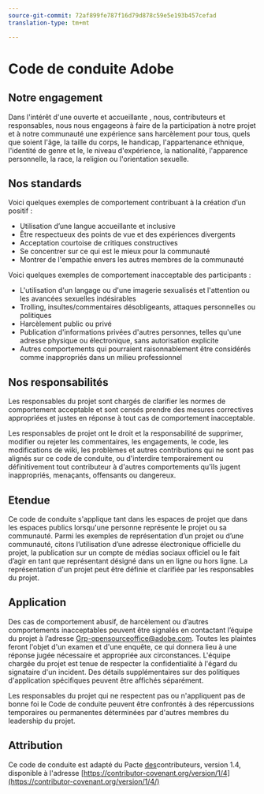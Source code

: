 ```yaml
---
source-git-commit: 72af899fe787f16d79d878c59e5e193b457cefad
translation-type: tm+mt

---
```

# Code de conduite Adobe

## Notre engagement

Dans l&#39;intérêt d&#39;une  ouverte et accueillante , nous, contributeurs et responsables, nous nous engageons à faire de la participation à notre projet et à notre communauté une expérience sans harcèlement pour tous, quels que soient l&#39;âge, la taille du corps, le handicap, l&#39;appartenance ethnique, l&#39;identité de genre et le, le niveau d&#39;expérience, la nationalité, l&#39;apparence personnelle, la race, la religion ou l&#39;orientation sexuelle.

## Nos standards

Voici quelques exemples de comportement contribuant à la création d’un   positif :

* Utilisation d’une langue accueillante et inclusive
* Être respectueux des points de vue et des expériences divergents
* Acceptation courtoise de critiques constructives
* Se concentrer sur ce qui est le mieux pour la communauté
* Montrer de l&#39;empathie envers les autres membres de la communauté

Voici quelques exemples de comportement inacceptable des participants :

* L&#39;utilisation d&#39;un langage ou d&#39;une imagerie sexualisés et l&#39;attention ou les avancées sexuelles indésirables
* Trolling, insultes/commentaires désobligeants, attaques personnelles ou politiques
* Harcèlement public ou privé
* Publication d&#39;informations privées d&#39;autres personnes, telles qu&#39;une adresse physique ou électronique, sans autorisation explicite
* Autres comportements qui pourraient raisonnablement être considérés comme inappropriés dans un milieu professionnel

## Nos responsabilités

Les responsables du projet sont chargés de clarifier les normes de comportement acceptable et sont censés prendre des mesures correctives appropriées et justes en réponse à tout cas de comportement inacceptable.

Les responsables de projet ont le droit et la responsabilité de supprimer, modifier ou rejeter les commentaires, les engagements, le code, les modifications de wiki, les problèmes et autres contributions qui ne sont pas alignés sur ce code de conduite, ou d&#39;interdire temporairement ou définitivement tout contributeur à d&#39;autres comportements qu&#39;ils jugent inappropriés, menaçants, offensants ou dangereux.

## Etendue

Ce code de conduite s&#39;applique tant dans les espaces de projet que dans les espaces publics lorsqu&#39;une personne représente le projet ou sa communauté. Parmi les exemples de représentation d’un projet ou d’une communauté, citons l’utilisation d’une adresse électronique officielle du projet, la publication sur un compte de médias sociaux officiel ou le fait d’agir en tant que représentant désigné dans un  en ligne ou hors ligne. La représentation d&#39;un projet peut être définie et clarifiée par les responsables du projet.

## Application

Des cas de comportement abusif, de harcèlement ou d’autres comportements inacceptables peuvent être signalés en contactant l’équipe du projet à l’adresse Grp-opensourceoffice@adobe.com. Toutes les plaintes feront l&#39;objet d&#39;un examen et d&#39;une enquête, ce qui donnera lieu à une réponse jugée nécessaire et appropriée aux circonstances. L&#39;équipe chargée du projet est tenue de respecter la confidentialité à l&#39;égard du signataire d&#39;un incident. Des détails supplémentaires sur des politiques d&#39;application spécifiques peuvent être affichés séparément.

Les responsables du projet qui ne respectent pas ou n&#39;appliquent pas de bonne foi le Code de conduite peuvent être confrontés à des répercussions temporaires ou permanentes déterminées par d&#39;autres membres du leadership du projet.

## Attribution

Ce code de conduite est adapté du Pacte [des](https://contributor-covenant.org)contributeurs, version 1.4, disponible à l&#39;adresse [https://contributor-covenant.org/version/1/4](https://contributor-covenant.org/version/1/4/)